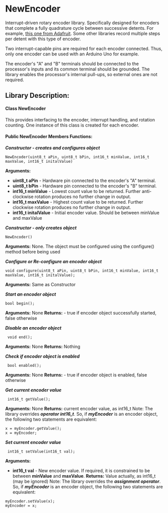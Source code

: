 # NewEncoder
Interrupt-driven rotary encoder library. Specifically designed for encoders that complete a fully quadrature cycle between successive detents. For example, [this one from Adafruit](https://www.adafruit.com/product/377). Some other libraries record multiple steps per detent with this type of encoder.

Two interrupt-capable pins are required for each encoder connected. Thus, only one encoder can be used with an Arduino Uno for example.

The encoder's "A" and "B" terminals should be connected to the processor's inputs and its common terminal should be grounded. The library enables the processor's internal pull-ups, so external ones are not required.
## Library Description:
#### Class NewEncoder
This provides interfacing to the encoder, interrupt handling, and rotation counting. One instance of this class is created for each encoder.
#### Public NewEncoder Members Functions:
***Constructor - creates  and configures object***

    NewEncoder(uint8_t aPin, uint8_t bPin, int16_t minValue, int16_t maxValue, int16_t initalValue)
**Arguments:**
 - **uint8_t aPin** - Hardware pin connected to the encoder's "A" terminal.
 - **uint8_t bPin** - Hardware pin connected to the encoder's "B" terminal.
 - **int16_t minValue** - Lowest count value to be returned. Further anti-clockwise rotation produces no further change in output.
 - **int16_t maxValue** - Highest count value to be returned. Further clockwise rotation produces no further change in output.
 - **int16_t initalValue** - Initial encoder value. Should be between minValue and maxValue
 
 ***Constructor - only creates object*** 

    NewEncoder()
**Arguments:** None. The object must be configured using the configure() method before being used

 ***Configure or Re-configure an encoder object*** 

    void configure(uint8_t aPin, uint8_t bPin, int16_t minValue, int16_t maxValue, int16_t initalValue);
**Arguments:** Same as Constructor

 ***Start an encoder object*** 
 
    bool begin();
    
   **Arguments:** None
   **Returns:**
    - true if encoder object successfully started, false otherwise

 ***Disable an encoder object*** 

     void end();
  **Arguments:** None
   **Returns:**    Nothing
   
 ***Check if encoder object is enabled*** 

     bool enabled();
  **Arguments:** None
   **Returns:**
    - true if encoder object is enabled, false otherwise
 
   ***Get current encoder value*** 
   
     int16_t getValue();
  **Arguments:** None
   **Returns:**    current encoder value, as int16_t
   Note: The library overrides ***operator int16_t***. So, if ***myEncoder*** is an encoder object, the following two statements are equivalent:
   

    x = myEncoder.getValue();
    x = myEncoder;
 
   ***Set current encoder value*** 
   
     int16_t setValue(int16_t val);
  **Arguments:**
   - **int16_t val** - New encoder value. If required, it is constrained to be between **minValue** and **maxValue**.
   **Returns:**    Value actually, as int16_t (may be ignored)
   Note: The library overrides the ***assignment operator***. So, if ***myEncoder*** is an encoder object, the following two statements are equivalent:
   
    myEncoder.setValue(x);
    myEncoder = x;

